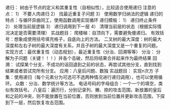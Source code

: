 递归：
	树由于节点的定义和其重复性（自相似性），比较适合使用递归
	注意的点：
		1）	不要人肉递归
		2）	找最近重复子问题
		3）	使用数学归纳法的逻辑
	递归的特点：与循环异曲同工，使用函数调用实现循环
	递归模板：
		1）	递归终止条件
		2）	处理当前层逻辑
		3）	递归调用到下一层
		4）	清理当前层的状态（根据实际情况决定是否需要清理）
	实战题目：
		爬楼梯：自顶向下，需要避免傻递归。
		有效括号：想象成使用括号填充格子，自底向上的方法。
		二叉树的最大深度：树的最大深度和左右子树的最大深度有关系，并且子树的最大深度又是一个重复的问题。
	实现方式：最优重复性（动态规划），最近重复性（分治、回溯等等）
分治：
	分解为子问题（关键！！！）并各个击破，然后将结果合并起来作为最终结果
回溯：
	试探某个分支，不成功的话回退到之前的状态，再尝试其他分支，直到找到结果或者尝试完所有分支。
	应用：八皇后问题、数独
实战题目：
	实现n次方
	子集：使用递归（每个元素分为可选可不选两种情况进行递归调用），也可以使用循环。
	众数：分治、数学统计等方法。
	电话号码的字母组合：一个一个的填空，类似有效括号。
	八皇后：遍历行，分别记录列、撇、捺的攻击范围，新放置的皇后和之前的冲突，则不能放置在当前位置，否则放到当前位置并更新攻击范围，下探到下一层，然后恢复攻击范围。
